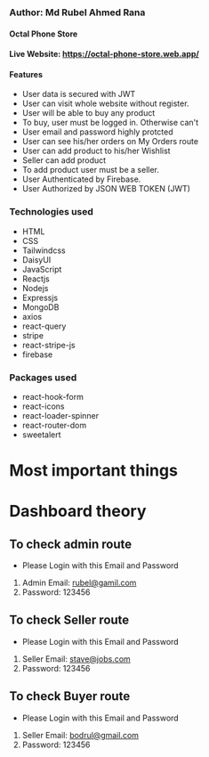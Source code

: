 ### Author: Md Rubel Ahmed Rana

#### Octal Phone Store

#### Live Website: https://octal-phone-store.web.app/

#### Features
+ User data is secured with JWT
+ User can visit whole website without register.
+ User will be able to buy any product
+ To buy, user must be logged in. Otherwise can't
+ User email and password highly protcted
+ User can see his/her orders on My Orders route
+ User can add product to his/her Wishlist
+ Seller can add product
+ To add product  user must be a seller.
+ User Authenticated by Firebase.
+  User Authorized by JSON WEB TOKEN (JWT)

### Technologies used
+ HTML
+ CSS
+ Tailwindcss
+ DaisyUI
+ JavaScript
+ Reactjs
+ Nodejs
+ Expressjs
+ MongoDB
+ axios
+ react-query
+ stripe
+ react-stripe-js
+ firebase

### Packages used
+ react-hook-form
+ react-icons
+ react-loader-spinner
+ react-router-dom
+ sweetalert

# Most important things
# Dashboard theory
## To check admin route
 + Please Login with this Email and Password
 1. Admin Email: rubel@gamil.com
 2. Password: 123456

## To check Seller route
 + Please Login with this Email and Password
 1. Seller Email: stave@jobs.com
 2. Password: 123456


 ## To check Buyer route
 + Please Login with this Email and Password
 1. Seller Email: bodrul@gmail.com
 1. Password: 123456